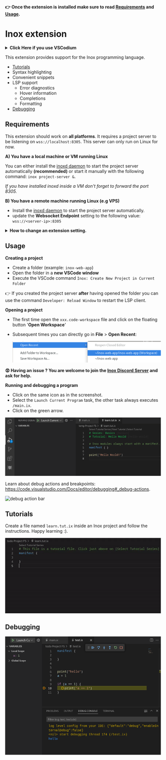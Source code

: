 **👉 Once the extension is installed make sure to read [Requirements](#requirements) and [Usage](#usage).**

# Inox extension

<details>

**<summary>Click Here if you use VSCodium</summary>**

Go on https://marketplace.visualstudio.com/items?itemName=graphr00t.inox and click on `Download Extension` to download the VSIX file for the extension:\
![image](https://user-images.githubusercontent.com/113632189/235324122-3f75a2bd-1238-4c53-9192-bcc530ab68c1.png)

You can install the extension in VSCodium by going on the **Extensions**
tab and clicking here:\
![image](https://user-images.githubusercontent.com/113632189/235324154-631e215c-1130-4da1-ae2a-a19806cd28c8.png)

</details>

This extension provides support for the Inox programming language.

- [Tutorials](#tutorials)
- Syntax highlighting
- Convenient snippets
- LSP support
  - Error diagnostics
  - Hover information
  - Completions
  - Formatting
- [Debugging](#debugging)


## Requirements

This extension should work on **all platforms**. It requires a project server to be listening on `wss://localhost:8305`. This server can only run on Linux for now.

__A) You have a local machine or VM running Linux__

You can either install the [inoxd daemon](https://github.com/inoxlang/inox/blob/master/docs/inox-daemon.md) to start the project server automatically __(recommended)__ or start it manually with the following command: `inox project-server &`.

_If you have installed inoxd inside a VM don't forget to forward the port 8305._

__B) You have a remote machine running Linux (e.g VPS)__

- Install the [inoxd daemon](https://github.com/inoxlang/inox/blob/master/docs/inox-daemon.md) to start the project server automatically.
- update the **Websocket Endpoint** setting to the following value: `wss://<server-ip>:8305`

<details>

**<summary>How to change an extension setting.</summary>**

![websocket setting change](./assets/docs/websocket-setting-change.gif)

</details>

## Usage

**Creating a project**

- Create a folder (example: `inox-web-app`)
- Open the folder in a **new VSCode window**
- Execute the VSCode command `Inox: Create New Project in Current Folder`

👉 If you created the project server **after** having opened the folder you can use the command `Developer: Reload Window` to restart the LSP client.

**Opening a project**

- The first time open the `xxx.code-workspace` file and click on the floating button '**Open Workspace**'
- Subsequent times you can directly go in **File** > **Open Recent**:

  ![recent workspace](./assets/docs/recent-workspace.png)

**😡 Having an issue ? You are welcome to join the [Inox Discord Server](https://discord.gg/53YGx8GzgE) and ask for help.**

**Running and debugging a program**

- Click on the same icon as in the screenshot.
- Select the `Launch Current Program` task, the other task always executes `/main.ix`.
- Click on the green arrow.

![run & debug](assets/docs/run-debug.png)

Learn about debug actions and breakpoints: https://code.visualstudio.com/Docs/editor/debugging#_debug-actions.

![debug action bar](https://code.visualstudio.com/assets/docs/editor/debugging/toolbar.png)

## Tutorials

Create a file named `learn.tut.ix` inside an Inox project and follow the instructions. Happy learning :).

![tutorial demo](assets/docs/tutorial-demo.gif)

## Debugging

![img](assets/docs/debug-demo.png)